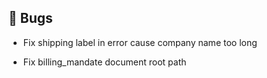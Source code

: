 ## 🐛 Bugs

- Fix shipping label in error cause company name too long

- Fix billing_mandate document root path